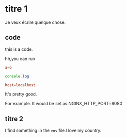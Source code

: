 # titre 1

Je veux écrire quelque chose.

## code


this is a code.

hh,you can run

```conf
a=b
```

```js
console.log
```

```conf
host=localhost
```

It's pretty good.

For example. It would be set as NGINX_HTTP_PORT=8080

## titre 2

I find something in the `env` file.I love my country.
